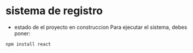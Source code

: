 <h1> sistema de registro </h1>

- estado de el proyecto en construccion
Para ejecutar el sistema, debes poner:

```npm install react```

